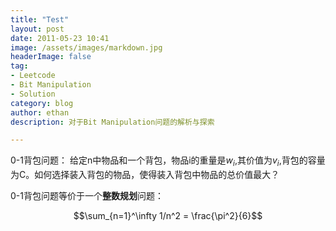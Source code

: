 ```yaml
---
title: "Test"
layout: post
date: 2011-05-23 10:41
image: /assets/images/markdown.jpg
headerImage: false
tag:
- Leetcode
- Bit Manipulation
- Solution
category: blog
author: ethan
description: 对于Bit Manipulation问题的解析与探索

---
```


0-1背包问题：
给定n中物品和一个背包，物品i的重量是$w_i$,其价值为$v_i$,背包的容量为C。如何选择装入背包的物品，使得装入背包中物品的总价值最大？

0-1背包问题等价于一个**整数规划**问题：

$$\sum_{n=1}^\infty 1/n^2 = \frac{\pi^2}{6}$$